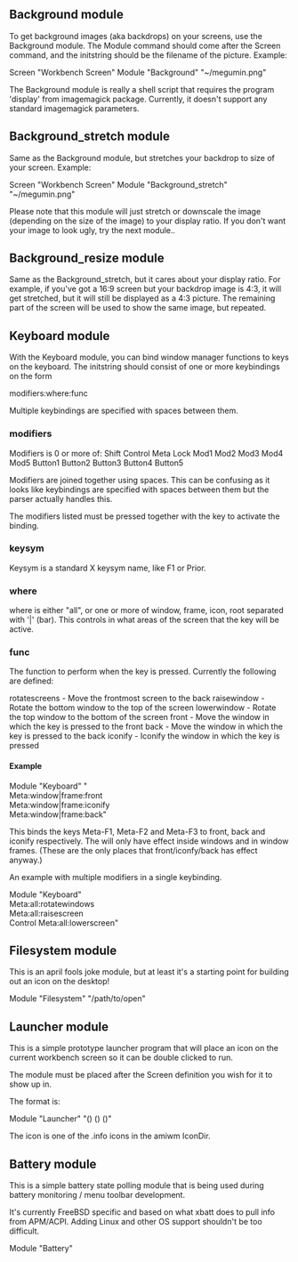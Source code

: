 ## Background module

To get background images (aka backdrops) on your screens,
use the Background module. The Module command should come
after the Screen command, and the initstring should be the
filename of the picture.  Example:

Screen "Workbench Screen"
Module "Background" "~/megumin.png"

The Background module is really a shell script that requires the
program 'display' from imagemagick package. Currently, it doesn't
support any standard imagemagick parameters.

## Background_stretch module

Same as the Background module, but stretches your backdrop to size of
your screen. Example:

Screen "Workbench Screen"
Module "Background_stretch" "~/megumin.png"

Please note that this module will just stretch or downscale the image
(depending on the size of the image) to your display ratio.
If you don't want your image to look ugly, try the next module..

## Background_resize module

Same as the Background_stretch, but it cares about your display ratio.
For example, if you've got a 16:9 screen but your backdrop image is
4:3, it will get stretched, but it will still be displayed as a 4:3
picture. The remaining part of the screen will be used to show the same
image, but repeated.

## Keyboard module

With the Keyboard module, you can bind window manager functions to keys
on the keyboard. The initstring should consist of one or more keybindings
on the form

modifiers<keysym>:where:func

Multiple keybindings are specified with spaces between them.

### modifiers

Modifiers is 0 or more of:
  Shift Control Meta Lock
  Mod1 Mod2 Mod3 Mod4 Mod5
  Button1 Button2 Button3 Button4 Button5

Modifiers are joined together using spaces.  This can be confusing
as it looks like keybindings are specified with spaces between them
but the parser actually handles this.

The modifiers listed must be pressed together with the key to activate
the binding.

### keysym

Keysym is a standard X keysym name, like F1 or Prior.

### where

where is either "all", or one or more of window, frame, icon, root
separated with '|' (bar).  This controls in what areas of the screen
that the key will be active.

### func


The function to perform when the key is pressed.
Currently the following are defined:

rotatescreens  -  Move the frontmost screen to the back
raisewindow    -  Rotate the bottom window to the top of the screen
lowerwindow    -  Rotate the top window to the bottom of the screen
front          -  Move the window in which the key is pressed to the front
back           -  Move the window in which the key is pressed to the back
iconify        -  Iconify the window in which the key is pressed


#### Example

Module "Keyboard" "\
	Meta<F1>:window|frame:front\
	Meta<F2>:window|frame:iconify\
	Meta<F3>:window|frame:back"

This binds the keys Meta-F1, Meta-F2 and Meta-F3 to front, back and
iconify respectively.  The will only have effect inside windows and in
window frames.  (These are the only places that front/iconfy/back has
effect anyway.)

An example with multiple modifiers in a single keybinding.

Module "Keyboard" \
	Meta<M>:all:rotatewindows\
	Meta<Tab>:all:raisescreen\
	Control Meta<Tab>:all:lowerscreen"

## Filesystem module

This is an april fools joke module, but at least it's a starting
point for building out an icon on the desktop!

Module "Filesystem" "/path/to/open"

## Launcher module

This is a simple prototype launcher program that will place an
icon on the current workbench screen so it can be double clicked
to run.

The module must be placed after the Screen definition you wish
for it to show up in.

The format is:

Module "Launcher" "(<label>) (<icon>) (<command and args>)"

The icon is one of the .info icons in the amiwm IconDir.

## Battery module

This is a simple battery state polling module that is being used
during battery monitoring / menu toolbar development.

It's currently FreeBSD specific and based on what xbatt does
to pull info from APM/ACPI.  Adding Linux and other OS support
shouldn't be too difficult.

Module "Battery"

